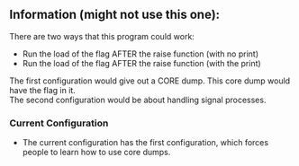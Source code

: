 ## Information (might not use this one):
There are two ways that this program could work: 
- Run the load of the flag AFTER the raise function (with no print) 
- Run the load of the flag AFTER the raise function (with the print) 
  
The first configuration would give out a CORE dump. This core dump would have the flag in it.  
The second configuration would be about handling signal processes.

### Current Configuration 
- The current configuration has the first configuration, which forces people to learn how to use core dumps.

